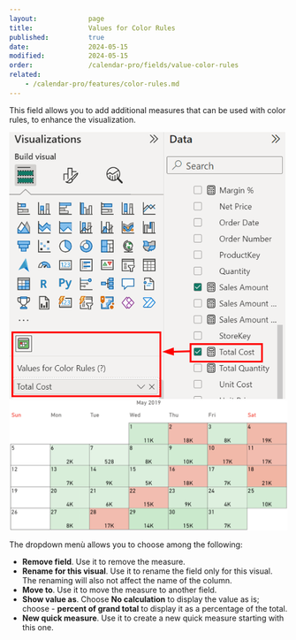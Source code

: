 ```yaml
---
layout:             page
title:              Values for Color Rules
published:          true
date:               2024-05-15
modified:           2024-05-15
order:              /calendar-pro/fields/value-color-rules
related:
    - /calendar-pro/features/color-rules.md
---
```

This field allows you to add additional measures that can be used with color rules, to enhance the visualization.

<img src="images/color-rules-field.png" width="500" alt="Color rules in Calendar pro">

<img src="images/color-rules.png" width="800" alt="Color rules in Calendar pro">

The dropdown menù allows you to choose among the following:
- **Remove field**. Use it to remove the measure.
- **Rename for this visual**. Use it to rename the field only for this visual. The renaming will also not affect the name of the column.
- **Move to**. Use it to move the measure to another field.
- **Show value as**. Choose **No calculation** to display the value as is; choose - **percent of grand total** to display it as a percentage of the total.
- **New quick measure**. Use it to create a new quick measure starting with this one.